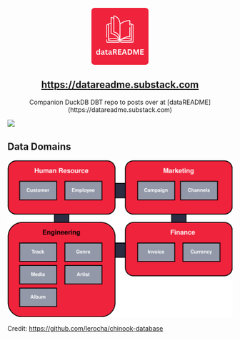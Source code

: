 <p align="center">
  <img src="logo.png" height="128">
  <h2 align="center"><a href="https://datareadme.substack.com/">https://datareadme.substack.com</a></h2>
  <p align="center">Companion DuckDB DBT repo to posts over at [dataREADME](https://datareadme.substack.com)<p>
  
[![](https://img.shields.io/static/v1?logo=visualstudiocode&label=&message=Open%20in%20Visual%20Studio%20Code&labelColor=2c2c32&color=007acc&logoColor=007acc)](https://vscode.dev/github/AshHimself/dataproducts_with_dbt_duckdb)

## Data Domains

![alt text](data_domains.svg)

Credit: https://github.com/lerocha/chinook-database
